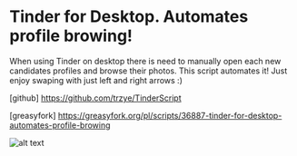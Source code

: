 # Tinder for Desktop. Automates profile browing!

When using Tinder on desktop there is need to manually open each new candidates profiles and browse their photos. This script automates it! Just enjoy swaping with just left and right arrows :)

[github] https://github.com/trzye/TinderScript

[greasyfork] https://greasyfork.org/pl/scripts/36887-tinder-for-desktop-automates-profile-browing

![alt text](https://raw.githubusercontent.com/trzye/TinderScript/master/tinderscript12.gif "TinderScript")
